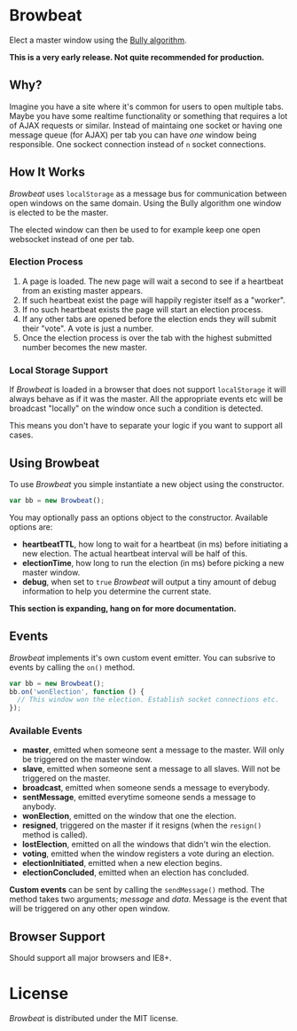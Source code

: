 # Browbeat

Elect a master window using the
[Bully algorithm](http://en.wikipedia.org/wiki/Bully_algorithm).

__This is a very early release. Not quite recommended for production.__

## Why?

Imagine you have a site where it's common for users to open multiple tabs.
Maybe you have some realtime functionality or something that requires a lot of
AJAX requests or similar. Instead of maintaing one socket or having
one message queue (for AJAX) per tab you can have _one_ window being
responsible. One sockect connection instead of `n` socket connections.

## How It Works

_Browbeat_ uses `localStorage` as a message bus for communication between open
windows on the same domain. Using the Bully algorithm one window is elected to
be the master.

The elected window can then be used to for example keep one open websocket
instead of one per tab.

### Election Process

1. A page is loaded. The new page will wait a second to see if a heartbeat
from an existing master appears.
2. If such heartbeat exist the page will happily register itself as a "worker".
3. If no such heartbeat exists the page will start an election process.
4. If any other tabs are opened before the election ends they will submit their
"vote". A vote is just a number.
5. Once the election process is over the tab with the highest submitted number
becomes the new master.

### Local Storage Support

If _Browbeat_ is loaded in a browser that does not support `localStorage` it will
always behave as if it was the master. All the appropriate events etc
will be broadcast "locally" on the window once such a condition is detected.

This means you don't have to separate your logic if you want to support all
cases.

## Using Browbeat

To use _Browbeat_ you simple instantiate a new object using the constructor.

```javascript
var bb = new Browbeat();
```

You may optionally pass an options object to the constructor. Available options
are:

* **heartbeatTTL**, how long to wait for a heartbeat (in ms) before initiating
a new election. The actual heartbeat interval will be half of this.
* **electionTime**, how long to run the election (in ms) before picking a new
master window.
* **debug**, when set to `true` _Browbeat_ will output a tiny amount of debug
information to help you determine the current state.

**This section is expanding, hang on for more documentation.**

## Events

_Browbeat_ implements it's own custom event emitter. You can subsrive to events
by calling the `on()` method.

```javascript
var bb = new Browbeat();
bb.on('wonElection', function () {
  // This window won the election. Establish socket connections etc.
});
```

### Available Events

* **master**, emitted when someone sent a message to the master. Will only be
triggered on the master window.
* **slave**, emitted when someone sent a message to all slaves. Will not be
triggered on the master.
* **broadcast**, emitted when someone sends a message to everybody.
* **sentMessage**, emitted everytime someone sends a message to anybody.
* **wonElection**, emitted on the window that one the election.
* **resigned**, triggered on the master if it resigns (when the `resign()`
method is called).
* **lostElection**, emitted on all the windows that didn't win the election.
* **voting**, emitted when the window registers a vote during an election.
* **electionInitiated**, emitted when a new election begins.
* **electionConcluded**, emitted when an election has concluded.

**Custom events** can be sent by calling the `sendMessage()` method. The
method takes two arguments; _message_ and _data_. Message is the event that
will be triggered on any other open window.

## Browser Support

Should support all major browsers and IE8+.

# License

_Browbeat_ is distributed under the MIT license.

